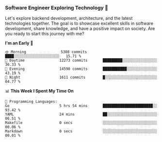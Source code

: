 ### Software Engineer Exploring Technology 🚀 

Let's explore backend development, architecture, and the latest technologies together. The goal is to showcase excellent skills in software development, share knowledge, and have a positive impact on society. Are you ready to start this journey with me?

<!--START_SECTION:waka-->
**I'm an Early 🐤** 

```text
🌞 Morning                5308 commits        ████░░░░░░░░░░░░░░░░░░░░░   15.71 % 
🌆 Daytime                12273 commits       █████████░░░░░░░░░░░░░░░░   36.33 % 
🌃 Evening                14590 commits       ███████████░░░░░░░░░░░░░░   43.19 % 
🌙 Night                  1611 commits        █░░░░░░░░░░░░░░░░░░░░░░░░   04.77 % 
```


📊 **This Week I Spent My Time On** 

```text
💬 Programming Languages: 
Go                       5 hrs 54 mins       ███████████████████████░░   93.42 % 
YAML                     24 mins             ██░░░░░░░░░░░░░░░░░░░░░░░   06.51 % 
Makefile                 0 secs              ░░░░░░░░░░░░░░░░░░░░░░░░░   00.06 % 
Markdown                 0 secs              ░░░░░░░░░░░░░░░░░░░░░░░░░   00.01 % 
```


<!--END_SECTION:waka-->
